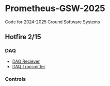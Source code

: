 # Prometheus-GSW-2025
Code for 2024-2025 Ground Software Systems

## Hotfire 2/15

### DAQ
* [DAQ Reciever](https://github.com/UCLA-Rocket-Project/Prometheus-GSW-2025/blob/main/DAQ/DAQreciever/DAQreciever.ino)
* [DAQ Transmitter](https://github.com/UCLA-Rocket-Project/Prometheus-GSW-2025/blob/main/DAQ/DAQtransmitter/DAQtransmitter.ino)

### Controls
